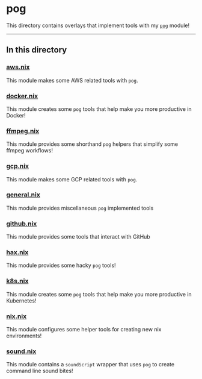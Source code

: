 # pog

This directory contains overlays that implement tools with my [`pog`](../pog.nix) module!

---

## In this directory

### [aws.nix](./aws.nix)

This module makes some AWS related tools with `pog`.

### [docker.nix](./docker.nix)

This module creates some `pog` tools that help make you more productive in Docker!

### [ffmpeg.nix](./ffmpeg.nix)

This module provides some shorthand `pog` helpers that simplify some ffmpeg workflows!

### [gcp.nix](./gcp.nix)

This module makes some GCP related tools with `pog`.

### [general.nix](./general.nix)

This module provides miscellaneous `pog` implemented tools

### [github.nix](./github.nix)

This module provides some tools that interact with GitHub

### [hax.nix](./hax.nix)

This module provides some hacky `pog` tools!

### [k8s.nix](./k8s.nix)

This module creates some `pog` tools that help make you more productive in Kubernetes!

### [nix.nix](./nix.nix)

This module configures some helper tools for creating new nix environments!

### [sound.nix](./sound.nix)

This module contains a `soundScript` wrapper that uses `pog` to create command line sound bites!
